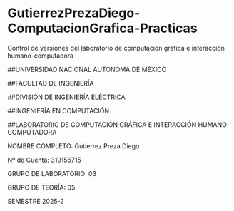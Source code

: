 # GutierrezPrezaDiego-ComputacionGrafica-Practicas
Control de versiones del laboratorio de computación gráfica e interacción humano-computadora

##UNIVERSIDAD NACIONAL AUTÓNOMA DE MÉXICO

##FACULTAD DE INGENIERÍA

##DIVISIÓN DE INGENIERÍA ELÉCTRICA

##INGENIERÍA EN COMPUTACIÓN

##LABORATORIO DE COMPUTACIÓN GRÁFICA E INTERACCIÓN HUMANO COMPUTADORA

NOMBRE COMPLETO: Gutierrez Preza Diego

Nº de Cuenta: 319156715

GRUPO DE LABORATORIO: 03

GRUPO DE TEORÍA: 05

SEMESTRE 2025-2